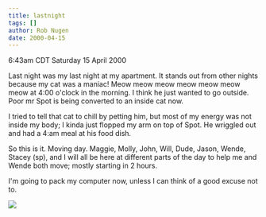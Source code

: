```yaml
---
title: lastnight
tags: []
author: Rob Nugen
date: 2000-04-15
---
```


<title>Last Night</title>
<p class=date>6:43am CDT Saturday 15 April 2000</p>

<p>Last night was my last night at my apartment.  It stands out from
other nights because my cat was a maniac!  Meow meow meow meow meow
meow meow at 4:00 o'clock in the morning.  I think he just wanted to
go outside.  Poor mr Spot is being converted to an inside cat now.

<p>I tried to tell that cat to chill by petting him, but most of my
energy was not inside my body; I kinda just flopped my arm on top of
Spot.  He wriggled out and had a 4:am meal at his food dish.

<p>So this is it.  Moving day.  Maggie, Molly, John, Will, Dude,
Jason, Wende, Stacey (sp), and I will all be here at different parts
of the day to help me and Wende both move; mostly starting in 2 hours.

<p>I'm going to pack my computer now, unless I can think of a good
excuse not to.

<p><img src='/images/rob/wL-ROB.gif'>

